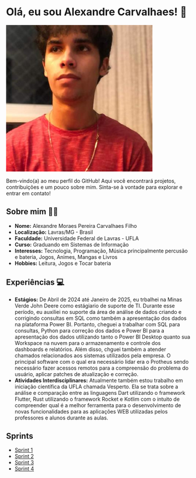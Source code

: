 # Olá, eu sou Alexandre Carvalhaes! 👋

![Foto de Perfil](perfil.jpg)

Bem-vindo(a) ao meu perfil do GitHub! Aqui você encontrará projetos, contribuições e um pouco sobre mim. Sinta-se à vontade para explorar e entrar em contato!

## Sobre mim 🧑‍💻

- **Nome:** Alexandre Moraes Pereira Carvalhaes Filho
- **Localização:** Lavras/MG - Brasil
- **Faculdade:** Universidade Federal de Lavras - UFLA
- **Curso:** Graduando em Sistemas de Informação
- **Interesses:** Tecnologia, Programação, Música principalmente percusão e bateria, Jogos, Animes, Mangas e Livros
- **Hobbies:** Leitura, Jogos e Tocar bateria

## Experiências 💻

- **Estágios:** De Abril de 2024 até Janeiro de 2025, eu trbalhei na Minas Verde John Deere como estágiario de suporte de TI. Durante esse período, eu auxiliei no suporte da área de análise de dados criando e corrigindo consultas em SQL como também a apresentação dos dados na plataforma Power BI. Portanto, cheguei a trabalhar com SQL para consultas, Python para correção dos dados e Power BI para a apresentação dos dados utilizando tanto o Power BI Desktop quanto sua Workspace na nuvem para o armazenamento e controle dos dashboards e relatórios.
Além disso, chguei também a atender chamados relacionados aos sistemas utilizados pela empresa. O principal software com o qual era necessário lidar era o Protheus sendo necessário fazer acessos remotos para a compreensão do problema do usuário, aplicar patches de atualização e correção.
- **Atividades Interdisciplinares:** Atualmente também estou trabalho em iniciação científica da UFLA chamada Vesperto. Ela se trata sobre a análise e comparação entre as linguagens Dart utilizando o framework Flutter, Rust utilizando o framework Rocket e Kotlim com o intuito de compreender qual é a melhor ferramenta para o desenvolvimento de novas funcionalidades para as aplicações WEB utilizadas pelos professores e alunos durante as aulas.

## Sprints

- [Sprint 1](./Sprint_1/)
- [Sprint 2](./Sprint_2/)
- [Sprint 3](./Sprint_3/)
- [Sprint 4](./Sprint_4/)
